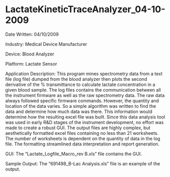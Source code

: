 # LactateKineticTraceAnalyzer_04-10-2009

Date Written: 04/10/2009

Industry: Medical Device Manufacturer

Device: Blood Analyzer

Platform: Lactate Sensor

Application Description:
This program mines spectrometry data from a text file (log file) dumped from the blood analyzer then plots the second 
derivative of the % transmittance to calculate lactate concentration in a given blood sample.  The log files contains 
the communication between all the instrument firmware as well as the raw spectrometry data.  The raw data always followed 
specific firmware commands.  However, the quantity and location of the data varies.  So a simple algorithm was written 
to find the data and determine how much data was there.  This information would determine how the resulting excel file 
was built.  Since this data analysis tool was used in early R&D stages of the instrument development, no effort was made 
to create a robust GUI.  The output files are highly complex, but aesthetically formatted excel files containing no less 
than 21 worksheets.  The number of worksheets is dependent on the quantity of data in the log file.  The formatting 
streamlined data interpretation and report generation. 

GUI:
The “Lactate_Logfile_Macro_rev B.xls” file contains the GUI.

Sample Output:
The “691498_B-Lac Analysis.xls” file is an example of the output.
